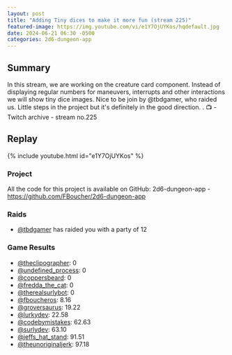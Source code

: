 ```yaml
---
layout: post
title: "Adding Tiny dices to make it more fun (stream 225)"
featured-image: https://img.youtube.com/vi/e1Y7OjUYKos/hqdefault.jpg
date: 2024-06-21 06:30 -0500
categories: 2d6-dungeon-app
---
```

## Summary
In this stream, we are working on the creature card component. Instead of displaying regular numbers for maneuvers, interrupts and other interactions we will show tiny dice images. Nice to be join by @tbdgamer, who raided us. Little steps in the project but it's definitely in the good direction.
.
📺 - Twitch archive - stream no.225

## Replay

{% include youtube.html id="e1Y7OjUYKos" %}
<br/><!--more-->

### Project

All the code for this project is available on GitHub: 2d6-dungeon-app - https://github.com/FBoucher/2d6-dungeon-app

### Raids

- [@tbdgamer](https://www.twitch.tv/tbdgamer) has raided you with a party of 12

### Game Results

- [@theclipographer](https://www.twitch.tv/theclipographer): 0
- [@undefined_process](https://www.twitch.tv/undefined_process): 0
- [@coppersbeard](https://www.twitch.tv/coppersbeard): 0
- [@fredda_the_cat](https://www.twitch.tv/fredda_the_cat): 0
- [@therealsurlybot](https://www.twitch.tv/therealsurlybot): 0
- [@fboucheros](https://www.twitch.tv/fboucheros): 8.16
- [@groversaurus](https://www.twitch.tv/groversaurus): 19.22
- [@lurkydev](https://www.twitch.tv/lurkydev): 22.58
- [@codebymistakes](https://www.twitch.tv/codebymistakes): 62.63
- [@surlydev](https://www.twitch.tv/surlydev): 63.10
- [@jeffs_hat_stand](https://www.twitch.tv/jeffs_hat_stand): 91.51
- [@theunoriginaljerk](https://www.twitch.tv/theunoriginaljerk): 97.18
